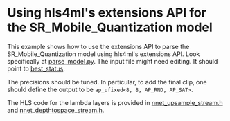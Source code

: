 # Using hls4ml's extensions API for the SR_Mobile_Quantization model

This example shows how to use the extensions API to parse the SR_Mobile_Quantization model using hls4ml's extensions API. Look specifically at [parse_model.py](parse_model.py). The input file might need editing. It should point to [best_status](https://github.com/fastmachinelearning/SR_Mobile_Quantization/tree/sandbox/experiment/base7_D4C28_bs16ps64_lr1e-3/best_status).

The precisions should be tuned. In particular, to add the final clip, one should define the output to be `ap_ufixed<8, 8, AP_RND, AP_SAT>`.

The HLS code for the lambda layers is provided in [nnet_upsample_stream.h](nnet_upsample_stream.h) and [nnet_depthtospace_stream.h](nnet_depthtospace_stream.h).
